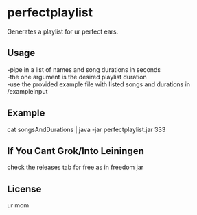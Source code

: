 # perfectplaylist

Generates a playlist for ur perfect ears.

## Usage

-pipe in a list of names and song durations in seconds 	<br />
-the one argument is the desired playlist duration		<br />
-use the provided example file with listed songs and durations in /exampleInput

## Example

cat songsAndDurations | java -jar perfectplaylist.jar 333

## If You Cant Grok/Into Leiningen

check the releases tab for free as in freedom jar

## License

ur mom
